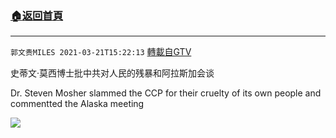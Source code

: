 ﻿###  [:house:返回首頁](https://github.com/ourhimalayas/txt)
---

`郭文贵MILES 2021-03-21T15:22:13` [轉載自GTV](https://gtv.org/web/#/UserInfo/5e596957357cc612d35a8044)

史蒂文·莫西博士批中共对人民的残暴和阿拉斯加会谈


Dr. Steven Mosher slammed  the CCP for their cruelty of its own people and commentted  the Alaska meeting

[![](https://filegroup.gtv.org/cdn-cgi/image/width=600/https://filegroup.gtv.org/group6/web/20210321/15/22/0/dc0d46cdfbb99cd4686c042671e3a645.jpg)](https://filegroup.gtv.org/group6/web/20210321/15/22/0/073750c03a63387275338c24f4495cdf.mp4)